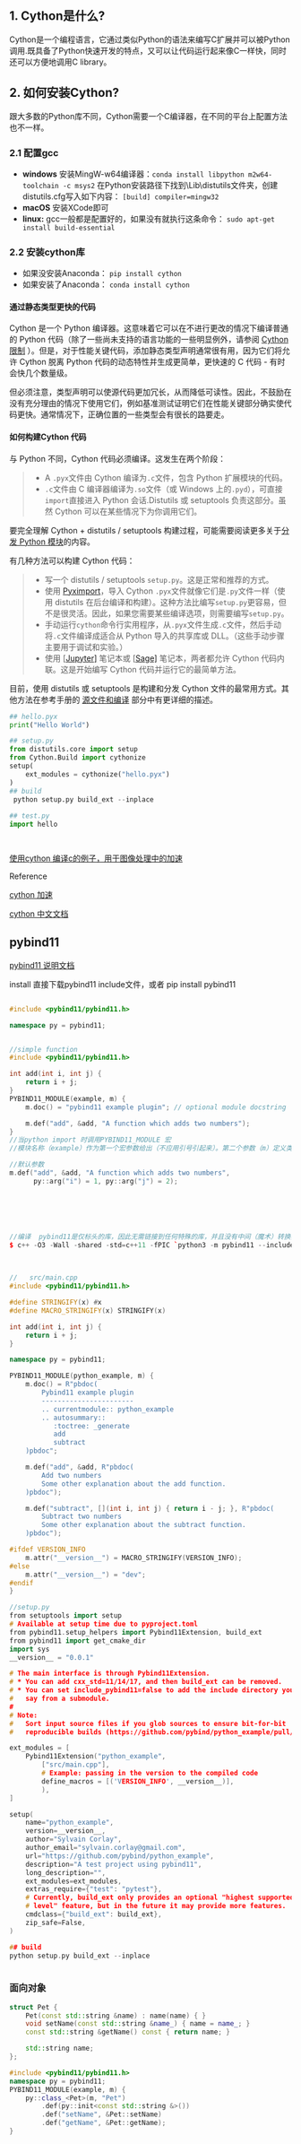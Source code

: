 ## 1. Cython是什么?

Cython是一个编程语言，它通过类似Python的语法来编写C扩展并可以被Python调用.既具备了Python快速开发的特点，又可以让代码运行起来像C一样快，同时还可以方便地调用C library。

## 2. 如何安装Cython?

跟大多数的Python库不同，Cython需要一个C编译器，在不同的平台上配置方法也不一样。

### 2.1 配置gcc

- **windows**
  安装MingW-w64编译器：`conda install libpython m2w64-toolchain -c msys2`
  在Python安装路径下找到\Lib\distutils文件夹，创建distutils.cfg写入如下内容：
  `[build] compiler=mingw32`
- **macOS**
  安装XCode即可
- **linux:**
  gcc一般都是配置好的，如果没有就执行这条命令： `sudo apt-get install build-essential`

### 2.2 安装cython库

- 如果没安装Anaconda： `pip install cython`
- 如果安装了Anaconda： `conda install cython`



#### 通过静态类型更快的代码

Cython 是一个 Python 编译器。这意味着它可以在不进行更改的情况下编译普通的 Python 代码（除了一些尚未支持的语言功能的一些明显例外，请参阅 [Cython 限制](https://www.bookstack.cn/read/cython-doc-zh/$userguide-limitations.html#cython-limitations) ）。但是，对于性能关键代码，添加静态类型声明通常很有用，因为它们将允许 Cython 脱离 Python 代码的动态特性并生成更简单，更快速的 C 代码 - 有时会快几个数量级。

但必须注意，类型声明可以使源代码更加冗长，从而降低可读性。因此，不鼓励在没有充分理由的情况下使用它们，例如基准测试证明它们在性能关键部分确实使代码更快。通常情况下，正确位置的一些类型会有很长的路要走。



#### 如何构建Cython 代码

与 Python 不同，Cython 代码必须编译。这发生在两个阶段：

> - A `.pyx`文件由 Cython 编译为`.c`文件，包含 Python 扩展模块的代码。
> - `.c`文件由 C 编译器编译为`.so`文件（或 Windows 上的`.pyd`），可直接`import`直接进入 Python 会话.Distutils 或 setuptools 负责这部分。虽然 Cython 可以在某些情况下为你调用它们。

要完全理解 Cython + distutils / setuptools 构建过程，可能需要阅读更多关于[分发 Python 模块](https://docs.python.org/3/distributing/index.html)的内容。

有几种方法可以构建 Cython 代码：

> - 写一个 distutils / setuptools `setup.py`。这是正常和推荐的方式。
> - 使用 [Pyximport](https://www.bookstack.cn/read/cython-doc-zh/$userguide-source_files_and_compilation.html#pyximport)，导入 Cython `.pyx`文件就像它们是`.py`文件一样（使用 distutils 在后台编译和构建）。这种方法比编写`setup.py`更容易，但不是很灵活。因此，如果您需要某些编译选项，则需要编写`setup.py`。
> - 手动运行`cython`命令行实用程序，从`.pyx`文件生成`.c`文件，然后手动将`.c`文件编译成适合从 Python 导入的共享库或 DLL。（这些手动步骤主要用于调试和实验。）
> - 使用 [[Jupyter\]](https://www.bookstack.cn/read/cython-doc-zh/docs-5.md#jupyter) 笔记本或 [[Sage\]](https://www.bookstack.cn/read/cython-doc-zh/$docs-install.html#sage) 笔记本，两者都允许 Cython 代码内联。这是开始编写 Cython 代码并运行它的最简单方法。

目前，使用 distutils 或 setuptools 是构建和分发 Cython 文件的最常用方式。其他方法在参考手册的 [源文件和编译](https://www.bookstack.cn/read/cython-doc-zh/$userguide-source_files_and_compilation.html#compilation) 部分中有更详细的描述。



```python
## hello.pyx
print("Hello World")

## setup.py
from distutils.core import setup
from Cython.Build import cythonize
setup(
    ext_modules = cythonize("hello.pyx")
)
## build
 python setup.py build_ext --inplace
    
## test.py
import hello




```



[使用cython 编译c的例子，用于图像处理中的加速](./cython_example)


Reference

[cython 加速](https://www.zhihu.com/column/c_1045627328318803968 )

[cython 中文文档](https://www.bookstack.cn/read/cython-doc-zh/README.md)



## pybind11

[pybind11 说明文档](https://pybind11.readthedocs.io/en/stable/index.html)

install  直接下载pybind11 include文件，或者 pip install pybind11

```cpp

#include <pybind11/pybind11.h>

namespace py = pybind11;


//simple function
#include <pybind11/pybind11.h>

int add(int i, int j) {
    return i + j;
}
PYBIND11_MODULE(example, m) {
    m.doc() = "pybind11 example plugin"; // optional module docstring

    m.def("add", &add, "A function which adds two numbers");
}
//当python import 时调用PYBIND11_MODULE 宏
//模块名称（example）作为第一个宏参数给出（不应用引号引起来）。第二个参数（m）定义类型的变量，py::module_该变量是创建绑定的主要接口。该方法module_::def() 生成将代码公开add()给Python的绑定代码。

//默认参数
m.def("add", &add, "A function which adds two numbers",
      py::arg("i") = 1, py::arg("j") = 2);






//编译  pybind11是仅标头的库，因此无需链接到任何特殊的库，并且没有中间（魔术）转换步骤。在Linux上，可以使用以下命令来编译以上示例：
$ c++ -O3 -Wall -shared -std=c++11 -fPIC `python3 -m pybind11 --includes` example.cpp -o example`python3-config --extension-suffix`

    
    
//   src/main.cpp
#include <pybind11/pybind11.h>

#define STRINGIFY(x) #x
#define MACRO_STRINGIFY(x) STRINGIFY(x)

int add(int i, int j) {
    return i + j;
}

namespace py = pybind11;

PYBIND11_MODULE(python_example, m) {
    m.doc() = R"pbdoc(
        Pybind11 example plugin
        -----------------------
        .. currentmodule:: python_example
        .. autosummary::
           :toctree: _generate
           add
           subtract
    )pbdoc";

    m.def("add", &add, R"pbdoc(
        Add two numbers
        Some other explanation about the add function.
    )pbdoc");

    m.def("subtract", [](int i, int j) { return i - j; }, R"pbdoc(
        Subtract two numbers
        Some other explanation about the subtract function.
    )pbdoc");

#ifdef VERSION_INFO
    m.attr("__version__") = MACRO_STRINGIFY(VERSION_INFO);
#else
    m.attr("__version__") = "dev";
#endif
}

//setup.py
from setuptools import setup
# Available at setup time due to pyproject.toml
from pybind11.setup_helpers import Pybind11Extension, build_ext
from pybind11 import get_cmake_dir
import sys
__version__ = "0.0.1"

# The main interface is through Pybind11Extension.
# * You can add cxx_std=11/14/17, and then build_ext can be removed.
# * You can set include_pybind11=false to add the include directory yourself,
#   say from a submodule.
#
# Note:
#   Sort input source files if you glob sources to ensure bit-for-bit
#   reproducible builds (https://github.com/pybind/python_example/pull/53)

ext_modules = [
    Pybind11Extension("python_example",
        ["src/main.cpp"],
        # Example: passing in the version to the compiled code
        define_macros = [('VERSION_INFO', __version__)],
        ),
]

setup(
    name="python_example",
    version=__version__,
    author="Sylvain Corlay",
    author_email="sylvain.corlay@gmail.com",
    url="https://github.com/pybind/python_example",
    description="A test project using pybind11",
    long_description="",
    ext_modules=ext_modules,
    extras_require={"test": "pytest"},
    # Currently, build_ext only provides an optional "highest supported C++
    # level" feature, but in the future it may provide more features.
    cmdclass={"build_ext": build_ext},
    zip_safe=False,
)

## build
python setup.py build_ext --inplace



```





### 面向对象

```cpp
struct Pet {
    Pet(const std::string &name) : name(name) { }
    void setName(const std::string &name_) { name = name_; }
    const std::string &getName() const { return name; }

    std::string name;
};

#include <pybind11/pybind11.h>
namespace py = pybind11;
PYBIND11_MODULE(example, m) {
    py::class_<Pet>(m, "Pet")
        .def(py::init<const std::string &>())
        .def("setName", &Pet::setName)
        .def("getName", &Pet::getName);
}
```











